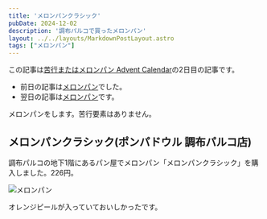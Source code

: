 ```yaml
---
title: 'メロンパンクラシック'
pubDate: 2024-12-02
description: '調布パルコで買ったメロンパン'
layout: ../../layouts/MarkdownPostLayout.astro
tags: ["メロンパン"]
---
```


この記事は[苦行またはメロンパン Advent Calendar](https://adventar.org/calendars/10188)の2日目の記事です。
- 前日の記事は[メロンパン](https://deguishomepage.vercel.app/Kugyo2024/Kugyou2024.html)でした。
- 翌日の記事は[メロンパン](https://deguishomepage.vercel.app/melon/Melon1.html)です。

メロンパンをします。苦行要素はありません。


## メロンパンクラシック(ポンパドウル 調布パルコ店)
調布パルコの地下1階にあるパン屋でメロンパン「メロンパンクラシック」を購入しました。226円。

![メロンパン](https://res.cloudinary.com/minofumino/image/upload/f_auto,q_auto/v1733048733/posts/202412-melonbread/202412_01)

オレンジピールが入っていておいしかったです。